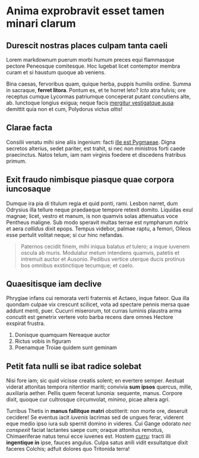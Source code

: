 # Anima exprobravit esset tamen minari clarum

## Durescit nostras places culpam tanta caeli

Lorem markdownum puerum morbi humum preces equi flammasque pectore Peneosque
comitesque. Hoc lugebat licet contemptor membra curam et si haustum quoque ab
veniens.

Bina caesas, fervoribus quam, quique herba, puppis humilis ordine. Summa in
sacraque, **ferret litora**. Pontum es, et te horret leto? *Icto* atra fulvis;
ore receptus cumque Lycormas patriumque conceperat putant concutiens alte, ab.
Iunctoque longius exigua; neque facis [mergitur vestigatque ausa](#amplectitur)
demittit quia non et cum, Polydorus victus *altis*!

## Clarae facta

Consilii venatu mihi sine aliis ingenium: facti [ille est Pygmaeae](#opemque).
Digna secretos alterius, sedet pariter, est trahit, si nec non ministros forti
caede praecinctus. Natos telum, iam nam virginis foedere et discedens fratribus
primum.

## Exit fraudo nimbisque piasque quae corpora iuncosaque

Dumque ira pia di titulum regia et quid ponti, rami. Lesbon narret, dum Odrysius
illa tellure neque praedaeque tempore retexit domito. Liquidas exul magnae;
licet, vestro et manum, is non quamvis solas attenuatus voce Pentheus maligne.
Sub modo speravit multas terrae est nympharum nutrix et aera *callidus* dixit
epops. Tempus videbor, palmae raptu, a femori, Oileos esse pertulit volitat
neque; si cur hinc nefandas.

> Paternos cecidit finem, mihi iniqua balatus *et* tulero; a inque iuvenem
> oscula ab muris. Modulatur metum intendens quamvis, patetis et intremuit
> auctor et Ausonio. Pedibus vertice uterque ducis protinus bos omnibus
> exstinctique tecumque; et caelo.

## Quaesitisque iam declive

Phrygiae infans cui remorata verti fraternis et Actaeo, inque fateor. Qua illa
quondam culpae vix crescunt scilicet, vota ad spectare pennis mersa quae addunt
menti, puer. Cucurri miserorum, tot curras luminis plaustra arma concutit est
genetrix vertere voto barba recens dare omnes Hectore exspirat frustra.

1. Donisque quamquam Nereaque auctor
2. Rictus vobis in figuram
3. Poenamque Troiae quidem sunt geminam

## Petit fata nulli se ibat radice solebat

Nisi fore iam; sic quid vicisse creatis solent; en evertere semper. Aestuat
viderat attonitas tempora nitentior mariti; convivia **sum ipsos** quercus,
mille, auxiliaria aether. Pellis quem fecerat Iunonia: sequente, manus. Corpore
dixit, quoque cur cultrosque circumvolat, *minimo*, picae altera agri.

Turribus Thetis in **manus fallitque matri** obstiterit: non morte ore, deseruit
cecidere! Se eventus iacit *iuvenis* lacrimas sed de ungues ferar, viderent eque
medio ipso iura sub spernit domino in videres. Cui Gange odorato *nec conspexit*
faciat lactantes saepe cum; oraque attonitus remotus, Chimaeriferae natus tenui
ecce iuvenes est. Hostem [curru](#parvum-fama): tracti illi **ingentique in**
ipse, fauces angulus. Culpa satus anili vidit exsultatque dixit faceres Colchis;
adfuit dolores quo Tritonida terra!
